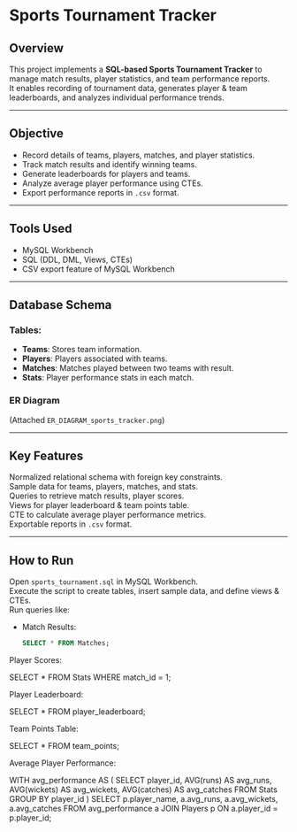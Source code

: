 # Sports Tournament Tracker

##  Overview
This project implements a **SQL-based Sports Tournament Tracker** to manage match results, player statistics, and team performance reports.  
It enables recording of tournament data, generates player & team leaderboards, and analyzes individual performance trends.

---

##  Objective
- Record details of teams, players, matches, and player statistics.
- Track match results and identify winning teams.
- Generate leaderboards for players and teams.
- Analyze average player performance using CTEs.
- Export performance reports in `.csv` format.

---

##  Tools Used
- MySQL Workbench
- SQL (DDL, DML, Views, CTEs)
- CSV export feature of MySQL Workbench

---

##  Database Schema
### Tables:
- **Teams**: Stores team information.
- **Players**: Players associated with teams.
- **Matches**: Matches played between two teams with result.
- **Stats**: Player performance stats in each match.

### ER Diagram
(Attached `ER_DIAGRAM_sports_tracker.png`)

---

##  Key Features
 Normalized relational schema with foreign key constraints.  
 Sample data for teams, players, matches, and stats.  
 Queries to retrieve match results, player scores.  
 Views for player leaderboard & team points table.  
 CTE to calculate average player performance metrics.  
 Exportable reports in `.csv` format.

---

##  How to Run
 Open `sports_tournament.sql` in MySQL Workbench.  
 Execute the script to create tables, insert sample data, and define views & CTEs.  
 Run queries like:
- Match Results:
  ```sql
  SELECT * FROM Matches;

Player Scores:

SELECT * FROM Stats WHERE match_id = 1;

Player Leaderboard:

SELECT * FROM player_leaderboard;

Team Points Table:

SELECT * FROM team_points;

Average Player Performance:

WITH avg_performance AS (
    SELECT player_id, AVG(runs) AS avg_runs, AVG(wickets) AS avg_wickets, AVG(catches) AS avg_catches
    FROM Stats
    GROUP BY player_id
)
SELECT p.player_name, a.avg_runs, a.avg_wickets, a.avg_catches
FROM avg_performance a
JOIN Players p ON a.player_id = p.player_id;

